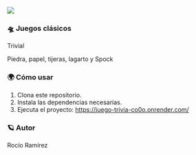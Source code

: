 ![](https://raw.githubusercontent.com/Roxy-5/Juegos_clasicos/main/Trivial.jpg)

### 🛸 Juegos clásicos

Trivial

Piedra, papel, tijeras, lagarto y Spock

### 🌍 Cómo usar

1. Clona este repositorio.
2. Instala las dependencias necesarias.
3. Ejecuta el proyecto: https://juego-trivia-co0o.onrender.com/

### 🪐 Autor

Rocío Ramírez

